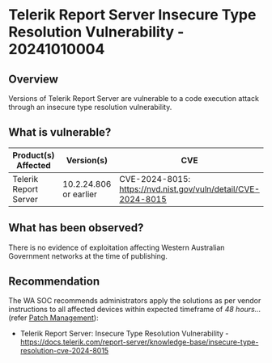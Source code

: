 # Telerik Report Server Insecure Type Resolution Vulnerability - 20241010004

## Overview

Versions of Telerik Report Server are vulnerable to a code execution attack through an insecure type resolution vulnerability.

## What is vulnerable?

| Product(s) Affected   | Version(s)             | CVE                                                             | CVSS | Severity     |
| --------------------- | ---------------------- | --------------------------------------------------------------- | ---- | ------------ |
| Telerik Report Server | 10.2.24.806 or earlier | CVE-2024-8015: <https://nvd.nist.gov/vuln/detail/CVE-2024-8015> | 9.1  | **Critical** |

## What has been observed?

There is no evidence of exploitation affecting Western Australian Government networks at the time of publishing.

## Recommendation

The WA SOC recommends administrators apply the solutions as per vendor instructions to all affected devices within expected timeframe of *48 hours...* (refer [Patch Management](../guidelines/patch-management.md)):

- Telerik Report Server: Insecure Type Resolution Vulnerability - <https://docs.telerik.com/report-server/knowledge-base/insecure-type-resolution-cve-2024-8015>
